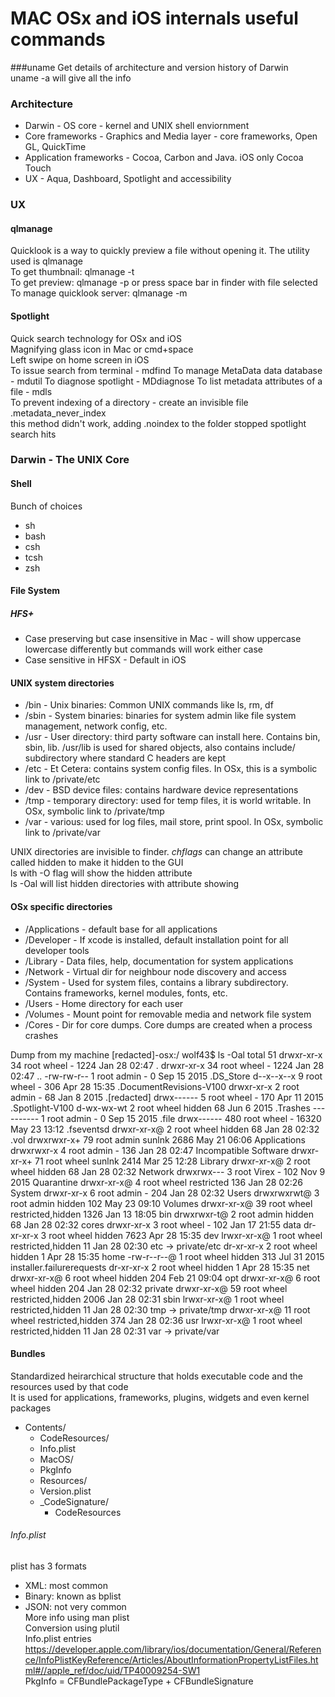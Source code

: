 # MAC OSx and iOS internals useful commands

###uname
Get details of architecture and version history of Darwin  
uname -a will give all the info

### Architecture
* Darwin - OS core - kernel and UNIX shell enviornment
* Core frameworks - Graphics and Media layer - core frameworks, Open GL, QuickTime
* Application frameworks - Cocoa, Carbon and Java. iOS only Cocoa Touch
* UX - Aqua, Dashboard, Spotlight and accessibility

### UX
#### qlmanage
Quicklook is a way to quickly preview a file without opening it. The utility used is qlmanage  
To get thumbnail: qlmanage -t <filename>  
To get preview: qlmanage -p <filename> or press space bar in finder with file selected  
To manage quicklook server: qlmanage -m  

#### Spotlight
Quick search technology for OSx and iOS  
Magnifying glass icon in Mac or cmd+space  
Left swipe on home screen in iOS  
To issue search from terminal - mdfind <string>
To manage MetaData data database - mdutil
To diagnose spotlight - MDdiagnose
To list metadata attributes of a file - mdls <filename>  
To prevent indexing of a directory - create an invisible file .metadata_never_index  
this method didn't work, adding .noindex to the folder stopped spotlight search hits  

### Darwin - The UNIX Core

#### Shell
Bunch of choices  
* sh
* bash
* csh
* tcsh
* zsh  

#### File System
##### HFS+
* Case preserving but case insensitive in Mac - will show uppercase lowercase differently but commands will work either case
* Case sensitive in HFSX - Default in iOS  


#### UNIX system directories
* /bin - Unix binaries: Common UNIX commands like ls, rm, df
* /sbin - System binaries: binaries for system admin like file system management, network config, etc.
* /usr - User directory: third party software can install here. Contains bin, sbin, lib. /usr/lib is used for shared objects, also contains include/ subdirectory where standard C headers are kept
* /etc - Et Cetera: contains system config files. In OSx, this is a symbolic link to /private/etc
* /dev - BSD device files: contains hardware device representations
* /tmp - temporary directory: used for temp files, it is world writable. In OSx, symbolic link to /private/tmp
* /var - various: used for log files, mail store, print spool. In OSx, symbolic link to /private/var  
  
UNIX directories are invisible to finder. *chflags* can change an attribute called hidden to make it hidden to the GUI  
ls with -O flag will show the hidden attribute  
ls -Oal will list hidden directories with attribute showing  

#### OSx specific directories
* /Applications - default base for all applications
* /Developer - If xcode is installed, default installation point for all developer tools
* /Library - Data files, help, documentation for system applications
* /Network - Virtual dir for neighbour node discovery and access
* /System - Used for system files, contains a library subdirectory. Contains frameworks, kernel modules, fonts, etc.
* /Users - Home directory for each user
* /Volumes - Mount point for removable media and network file system
* /Cores - Dir for core dumps. Core dumps are created when a process crashes

Dump from my machine
[redacted]-osx:/ wolf43$ ls -Oal
total 51
drwxr-xr-x   34 root  wheel  -                  1224 Jan 28 02:47 .
drwxr-xr-x   34 root  wheel  -                  1224 Jan 28 02:47 ..
-rw-rw-r--    1 root  admin  -                     0 Sep 15  2015 .DS_Store
d--x--x--x    9 root  wheel  -                   306 Apr 28 15:35 .DocumentRevisions-V100
drwxr-xr-x    2 root  admin  -                    68 Jan  8  2015 .[redacted]
drwx------    5 root  wheel  -                   170 Apr 11  2015 .Spotlight-V100
d-wx-wx-wt    2 root  wheel  hidden               68 Jun  6  2015 .Trashes
----------    1 root  admin  -                     0 Sep 15  2015 .file
drwx------  480 root  wheel  -                 16320 May 23 13:12 .fseventsd
drwxr-xr-x@   2 root  wheel  hidden               68 Jan 28 02:32 .vol
drwxrwxr-x+  79 root  admin  sunlnk             2686 May 21 06:06 Applications
drwxrwxr-x    4 root  admin  -                   136 Jan 28 02:47 Incompatible Software
drwxr-xr-x+  71 root  wheel  sunlnk             2414 Mar 25 12:28 Library
drwxr-xr-x@   2 root  wheel  hidden               68 Jan 28 02:32 Network
drwxrwx---    3 root  Virex  -                   102 Nov  9  2015 Quarantine
drwxr-xr-x@   4 root  wheel  restricted          136 Jan 28 02:26 System
drwxr-xr-x    6 root  admin  -                   204 Jan 28 02:32 Users
drwxrwxrwt@   3 root  admin  hidden              102 May 23 09:10 Volumes
drwxr-xr-x@  39 root  wheel  restricted,hidden  1326 Jan 13 18:05 bin
drwxrwxr-t@   2 root  admin  hidden               68 Jan 28 02:32 cores
drwxr-xr-x    3 root  wheel  -                   102 Jan 17 21:55 data
dr-xr-xr-x    3 root  wheel  hidden             7623 Apr 28 15:35 dev
lrwxr-xr-x@   1 root  wheel  restricted,hidden    11 Jan 28 02:30 etc -> private/etc
dr-xr-xr-x    2 root  wheel  hidden                1 Apr 28 15:35 home
-rw-r--r--@   1 root  wheel  hidden              313 Jul 31  2015 installer.failurerequests
dr-xr-xr-x    2 root  wheel  hidden                1 Apr 28 15:35 net
drwxr-xr-x@   6 root  wheel  hidden              204 Feb 21 09:04 opt
drwxr-xr-x@   6 root  wheel  hidden              204 Jan 28 02:32 private
drwxr-xr-x@  59 root  wheel  restricted,hidden  2006 Jan 28 02:31 sbin
lrwxr-xr-x@   1 root  wheel  restricted,hidden    11 Jan 28 02:30 tmp -> private/tmp
drwxr-xr-x@  11 root  wheel  restricted,hidden   374 Jan 28 02:36 usr
lrwxr-xr-x@   1 root  wheel  restricted,hidden    11 Jan 28 02:31 var -> private/var  

#### Bundles
Standardized heirarchical structure that holds executable code and the resources used by that code  
It is used for applications, frameworks, plugins, widgets and even kernel packages  
* Contents/  
  * CodeResources/
  * Info.plist
  * MacOS/
  * PkgInfo
  * Resources/
  * Version.plist
  * _CodeSignature/
    * CodeResources

###### Info.plist
plist has 3 formats
* XML: most common
* Binary: known as bplist
* JSON: not very common  
More info using man plist  
Conversion using plutil  
Info.plist entries  
<https://developer.apple.com/library/ios/documentation/General/Reference/InfoPlistKeyReference/Articles/AboutInformationPropertyListFiles.html#//apple_ref/doc/uid/TP40009254-SW1>  
PkgInfo = CFBundlePackageType + CFBundleSignature  

 
